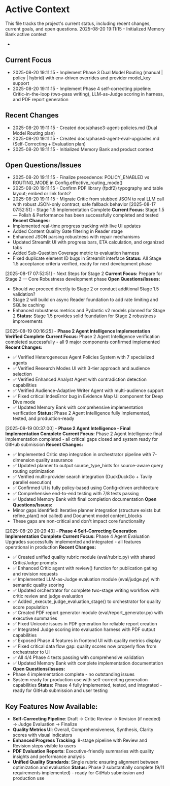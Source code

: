 # Active Context

This file tracks the project's current status, including recent changes, current goals, and open questions.
2025-08-20 19:11:15 - Initialized Memory Bank active context

*

## Current Focus

- 2025-08-20 19:11:15 - Implement Phase 3 Dual Model Routing (manual | policy | hybrid) with env-driven overrides and provider model_key support
- 2025-08-20 19:11:15 - Implement Phase 4 self-correcting pipeline: Critic-in-the-loop (two-pass writing), LLM-as-Judge scoring in harness, and PDF report generation

## Recent Changes

- 2025-08-20 19:11:15 - Created docs/phase3-agent-policies.md (Dual Model Routing plan)
- 2025-08-20 19:11:15 - Created docs/phase4-agent-eval-upgrades.md (Self-Correcting + Evaluation plan)
- 2025-08-20 19:11:15 - Initialized Memory Bank and product context

## Open Questions/Issues

- 2025-08-20 19:11:15 - Finalize precedence: POLICY_ENABLED vs ROUTING_MODE in Config.effective_routing_mode()
- 2025-08-20 19:11:15 - Confirm PDF library (fpdf2) typography and table layout; embed or link fonts?
- 2025-08-20 19:11:15 - Migrate Critic from stubbed JSON to real LLM call with robust JSON-only contract; safe fallback behavior
[2025-08-17 07:52:51] - Stage 1.5 Implementation Complete
**Current Focus:** Stage 1.5 — Polish & Performance has been successfully completed and tested
**Recent Changes:** 
- Implemented real-time progress tracking with live UI updates
- Added Content Quality Gate filtering in Reader stage  
- Enhanced JSON parsing robustness with repair mechanisms
- Updated Streamlit UI with progress bars, ETA calculation, and organized tabs
- Added Sub-Question Coverage metric to evaluation harness
- Fixed duplicate element ID bugs in Streamlit interface
**Status:** All Stage 1.5 acceptance criteria verified, ready for next development phase

[2025-08-17 07:52:51] - Next Steps for Stage 2
**Current Focus:** Prepare for Stage 2 — Core Robustness development phase
**Open Questions/Issues:** 
- Should we proceed directly to Stage 2 or conduct additional Stage 1.5 validation?
- Stage 2 will build on async Reader foundation to add rate limiting and SQLite caching
- Enhanced robustness metrics and Pydantic v2 models planned for Stage 2
**Status:** Stage 1.5 provides solid foundation for Stage 2 robustness improvements

[2025-08-19 00:16:25] - **Phase 2 Agent Intelligence Implementation Verified Complete**
**Current Focus:** Phase 2 Agent Intelligence verification completed successfully - all 9 major components confirmed implemented
**Recent Changes:** 
- ✅ Verified Heterogeneous Agent Policies System with 7 specialized agents
- ✅ Verified Research Modes UI with 3-tier approach and audience selection
- ✅ Verified Enhanced Analyst Agent with contradiction detection capabilities
- ✅ Verified Audience-Adaptive Writer Agent with multi-audience support
- ✅ Fixed critical IndexError bug in Evidence Map UI component for Deep Dive mode
- ✅ Updated Memory Bank with comprehensive implementation verification
**Status:** Phase 2 Agent Intelligence fully implemented, tested, and production-ready


[2025-08-19 00:37:00] - **Phase 2 Agent Intelligence - Final Implementation Complete**
**Current Focus:** Phase 2 Agent Intelligence final implementation completed - all critical gaps closed and system ready for GitHub submission
**Recent Changes:** 
- ✅ Implemented Critic step integration in orchestrator pipeline with 7-dimension quality assurance
- ✅ Updated planner to output source_type_hints for source-aware query routing optimization
- ✅ Verified multi-provider search integration (DuckDuckGo + Tavily parallel execution) 
- ✅ Confirmed UI is fully policy-based using Config-driven architecture
- ✅ Comprehensive end-to-end testing with 7/8 tests passing
- ✅ Updated Memory Bank with final completion documentation
**Open Questions/Issues:** 
- Minor gaps identified: Iterative planner integration (structure exists but refine_plan() not called) and Document model content_blocks
- These gaps are non-critical and don't impact core functionality

[2025-08-20 20:29:43] - **Phase 4 Self-Correcting Generation Implementation Complete**
**Current Focus:** Phase 4 Agent Evaluation Upgrades successfully implemented and integrated - all features operational in production
**Recent Changes:** 
- ✅ Created unified quality rubric module (eval/rubric.py) with shared Critic/Judge prompts
- ✅ Enhanced Critic agent with review() function for publication gating and revision requests
- ✅ Implemented LLM-as-Judge evaluation module (eval/judge.py) with semantic quality scoring
- ✅ Updated orchestrator for complete two-stage writing workflow with critic review and judge evaluation
- ✅ Added _execute_judge_evaluation_stage() to orchestrator for quality score population
- ✅ Created PDF report generator module (eval/report_generator.py) with executive summaries
- ✅ Fixed Unicode issues in PDF generation for reliable report creation
- ✅ Integrated Judge scoring into evaluation harness with PDF output capabilities
- ✅ Exposed Phase 4 features in frontend UI with quality metrics display
- ✅ Fixed critical data flow gap: quality scores now properly flow from orchestrator to UI
- ✅ All 4/4 Phase 4 tests passing with comprehensive validation
- ✅ Updated Memory Bank with complete implementation documentation
**Open Questions/Issues:** 
- Phase 4 implementation complete - no outstanding issues
- System ready for production use with self-correcting generation capabilities
**Status:** Phase 4 fully implemented, tested, and integrated - ready for GitHub submission and user testing

## Key Features Now Available:
- **Self-Correcting Pipeline**: Draft → Critic Review → Revision (if needed) → Judge Evaluation → Finalize
- **Quality Metrics UI**: Overall, Comprehensiveness, Synthesis, Clarity scores with visual indicators
- **Enhanced Progress Tracking**: 8-stage pipeline with Review and Revision steps visible to users
- **PDF Evaluation Reports**: Executive-friendly summaries with quality insights and performance analysis
- **Unified Quality Standards**: Single rubric ensuring alignment between optimization and evaluation
**Status:** Phase 2 substantially complete (9/11 requirements implemented) - ready for GitHub submission and production use
